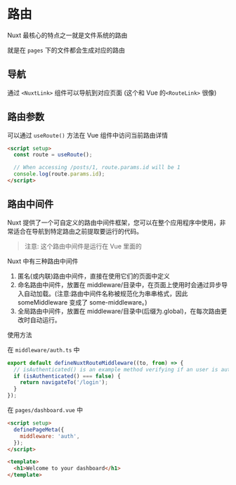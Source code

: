 # 路由

Nuxt 最核心的特点之一就是文件系统的路由

就是在 `pages` 下的文件都会生成对应的路由

## 导航

通过 `<NuxtLink>` 组件可以导航到对应页面 (这个和 Vue 的`<RouteLink>` 很像)

## 路由参数

可以通过 `useRoute()` 方法在 Vue 组件中访问当前路由详情

```html
<script setup>
  const route = useRoute();

  // When accessing /posts/1, route.params.id will be 1
  console.log(route.params.id);
</script>
```

## 路由中间件

Nuxt 提供了一个可自定义的路由中间件框架，您可以在整个应用程序中使用，非常适合在导航到特定路由之前提取要运行的代码。

> 注意: 这个路由中间件是运行在 Vue 里面的

Nuxt 中有三种路由中间件

1. 匿名(或内联)路由中间件，直接在使用它们的页面中定义
2. 命名路由中间件，放置在 middleware/目录中，在页面上使用时会通过异步导入自动加载。(注意:路由中间件名称被规范化为串串格式，因此 someMiddleware 变成了 some-middleware。)
3. 全局路由中间件，放置在 middleware/目录中(后缀为.global)，在每次路由更改时自动运行。

使用方法

在 `middleware/auth.ts` 中

```ts
export default defineNuxtRouteMiddleware((to, from) => {
  // isAuthenticated() is an example method verifying if an user is authenticated
  if (isAuthenticated() === false) {
    return navigateTo('/login');
  }
});
```

在 `pages/dashboard.vue` 中

```html
<script setup>
  definePageMeta({
    middleware: 'auth',
  });
</script>

<template>
  <h1>Welcome to your dashboard</h1>
</template>
```
